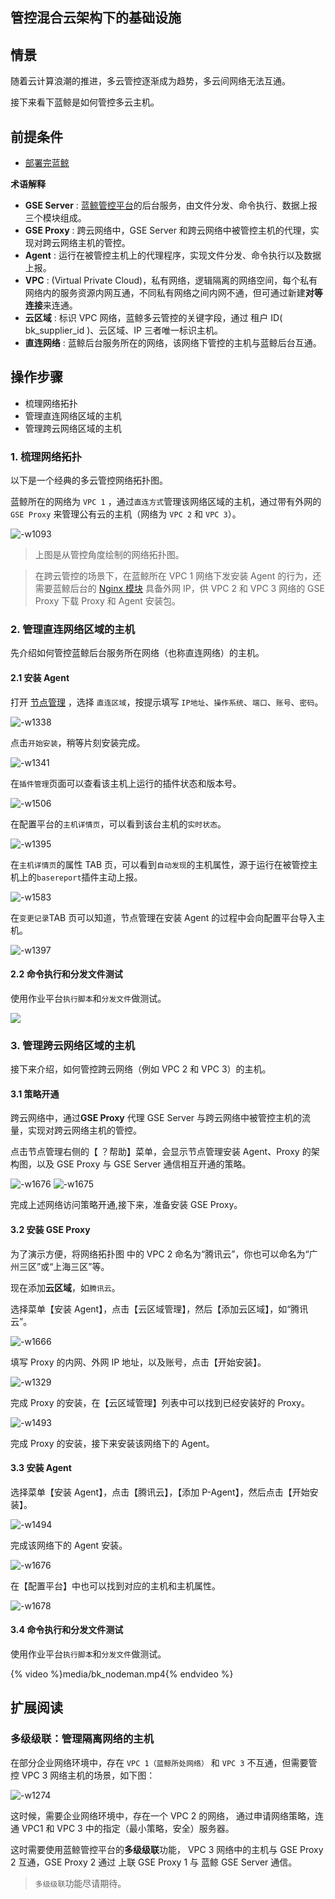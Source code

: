 管控混合云架构下的基础设施
---

## 情景
随着云计算浪潮的推进，多云管控逐渐成为趋势，多云间网络无法互通。

接下来看下蓝鲸是如何管控多云主机。

## 前提条件

- [部署完蓝鲸](5.1/部署维护/README.md)

**术语解释**

 - **GSE Server** : [蓝鲸管控平台](5.1/管控平台/产品简介/README.md)的后台服务，由文件分发、命令执行、数据上报三个模块组成。
 - **GSE Proxy** : 跨云网络中，GSE Server 和跨云网络中被管控主机的代理，实现对跨云网络主机的管控。
 - **Agent** : 运行在被管控主机上的代理程序，实现文件分发、命令执行以及数据上报。
 - **VPC** : (Virtual Private Cloud)，私有网络，逻辑隔离的网络空间，每个私有网络内的服务资源内网互通，不同私有网络之间内网不通，但可通过新建**对等连接**来连通。
 - **云区域** : 标识 VPC 网络，蓝鲸多云管控的关键字段，通过 租户 ID( bk_supplier_id )、云区域、IP 三者唯一标识主机。
 - **直连网络** : 蓝鲸后台服务所在的网络，该网络下管控的主机与蓝鲸后台互通。

## 操作步骤

- 梳理网络拓扑
- 管理直连网络区域的主机
- 管理跨云网络区域的主机

### 1. 梳理网络拓扑

以下是一个经典的多云管控网络拓扑图。

蓝鲸所在的网络为 `VPC 1` ，通过`直连方式`管理该网络区域的主机，通过带有外网的 `GSE Proxy` 来管理公有云的主机（网络为 `VPC 2` 和 `VPC 3`）。

![-w1093](media/15658731519358.jpg)

> 上图是从管控角度绘制的网络拓扑图。

> 在跨云管控的场景下，在蓝鲸所在 VPC 1 网络下发安装 Agent 的行为，还需要蓝鲸后台的 [Nginx 模块](5.1/部署维护/基础包安装/环境准备/get_ready.md) 具备外网 IP，供 VPC 2 和 VPC 3 网络的 GSE Proxy 下载 Proxy 和 Agent 安装包。


### 2. 管理直连网络区域的主机
先介绍如何管控蓝鲸后台服务所在网络（也称直连网络）的主机。
#### 2.1 安装 Agent
打开 [节点管理](5.1/节点管理/README.md) ，选择 `直连区域`，按提示填写 `IP地址`、`操作系统`、`端口`、`账号`、`密码`。

![-w1338](media/15644828249316.jpg)

点击`开始安装`，稍等片刻安装完成。

![-w1341](media/15644828965485.jpg)

在`插件管理`页面可以查看该主机上运行的插件状态和版本号。

![-w1506](media/15644866467462.jpg)

在配置平台的`主机详情页`，可以看到该台主机的`实时状态`。

![-w1395](media/15644830563012.jpg)

在`主机详情页`的属性 TAB 页，可以看到`自动发现`的主机属性，源于运行在被管控主机上的`basereport`插件主动上报。

![-w1583](media/15644831112494.jpg)

在`变更记录`TAB 页可以知道，节点管理在安装 Agent 的过程中会向配置平台导入主机。

![-w1397](media/15644830879910.jpg)

#### 2.2 命令执行和分发文件测试

使用作业平台`执行脚本`和`分发文件`做测试。

![](media/blueking_execute_push_file.gif)

### 3. 管理跨云网络区域的主机
接下来介绍，如何管控跨云网络（例如 VPC 2 和 VPC 3）的主机。

#### 3.1 策略开通

跨云网络中，通过**GSE Proxy** 代理 GSE Server 与跨云网络中被管控主机的流量，实现对跨云网络主机的管控。

点击节点管理右侧的【 ？帮助】菜单，会显示节点管理安装 Agent、Proxy 的架构图，以及 GSE Proxy 与 GSE Server 通信相互开通的策略。

![-w1676](media/15659228204608.jpg)
![-w1675](media/15659228393010.jpg)

完成上述网络访问策略开通,接下来，准备安装 GSE Proxy。

#### 3.2 安装 GSE Proxy

为了演示方便，将网络拓扑图 中的 VPC 2 命名为“腾讯云”，你也可以命名为“广州三区”或“上海三区”等。

现在添加**云区域**，如`腾讯云`。

选择菜单【安装 Agent】，点击【云区域管理】，然后【添加云区域】，如“腾讯云”。

![-w1666](media/15659237466295.jpg)

填写 Proxy 的内网、外网 IP 地址，以及账号，点击【开始安装】。

![-w1329](media/15644871367752.jpg)

完成 Proxy 的安装，在【云区域管理】列表中可以找到已经安装好的 Proxy。

![-w1493](media/15646466711340.jpg)

完成 Proxy 的安装，接下来安装该网络下的 Agent。

#### 3.3 安装 Agent

选择菜单【安装 Agent】，点击【腾讯云】，【添加 P-Agent】，然后点击【开始安装】。

![-w1494](media/15646466260902.jpg)

完成该网络下的 Agent 安装。

![-w1676](media/15653223254775.jpg)

在【配置平台】中也可以找到对应的主机和主机属性。

![-w1678](media/15659268976255.jpg)



#### 3.4 命令执行和分发文件测试

使用作业平台`执行脚本`和`分发文件`做测试。

{% video %}media/bk_nodeman.mp4{% endvideo %}


## 扩展阅读
### 多级级联：管理隔离网络的主机

在部分企业网络环境中，存在 `VPC 1（蓝鲸所处网络）` 和 `VPC 3` 不互通，但需要管控 VPC 3 网络主机的场景，如下图：

![-w1274](media/15658731695414.jpg)

这时候，需要企业网络环境中，存在一个 VPC 2 的网络， 通过申请网络策略，连通 VPC1 和 VPC 3 中的指定（最小策略，安全）服务器。

这时需要使用蓝鲸管控平台的**多级级联**功能， VPC 3 网络中的主机与 GSE Proxy 2 互通，GSE Proxy 2 通过 上联 GSE Proxy 1 与 蓝鲸 GSE Server 通信。

> `多级级联`功能尽请期待。
